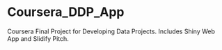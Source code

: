# Coursera_DDP_App
Coursera Final Project for Developing Data Projects. Includes Shiny Web App and Slidify Pitch.
